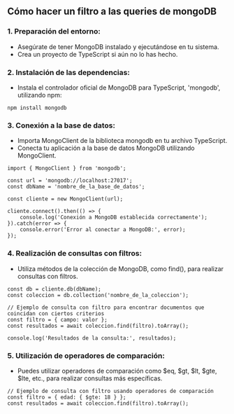 ## Cómo hacer un filtro a las queries de mongoDB
### 1. Preparación del entorno:
- Asegúrate de tener MongoDB instalado y ejecutándose en tu sistema.
- Crea un proyecto de TypeScript si aún no lo has hecho.

### 2. Instalación de las dependencias:
- Instala el controlador oficial de MongoDB para TypeScript, 'mongodb', utilizando npm:
```
npm install mongodb
```

### 3. Conexión a la base de datos:
- Importa MongoClient de la biblioteca mongodb en tu archivo TypeScript.
- Conecta tu aplicación a la base de datos MongoDB utilizando MongoClient.
```
import { MongoClient } from 'mongodb';

const url = 'mongodb://localhost:27017';
const dbName = 'nombre_de_la_base_de_datos';

const cliente = new MongoClient(url);

cliente.connect().then(() => {
    console.log('Conexión a MongoDB establecida correctamente');
}).catch(error => {
    console.error('Error al conectar a MongoDB:', error);
});
```

### 4. Realización de consultas con filtros:
- Utiliza métodos de la colección de MongoDB, como find(), para realizar consultas con filtros.
```
const db = cliente.db(dbName);
const coleccion = db.collection('nombre_de_la_coleccion');

// Ejemplo de consulta con filtro para encontrar documentos que coincidan con ciertos criterios
const filtro = { campo: valor };
const resultados = await coleccion.find(filtro).toArray();

console.log('Resultados de la consulta:', resultados);
```

### 5. Utilización de operadores de comparación:
- Puedes utilizar operadores de comparación como $eq, $gt, $lt, $gte, $lte, etc., para realizar consultas más específicas.
```
// Ejemplo de consulta con filtro usando operadores de comparación
const filtro = { edad: { $gte: 18 } };
const resultados = await coleccion.find(filtro).toArray();
```